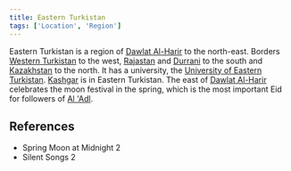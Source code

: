 ```yaml
---
title: Eastern Turkistan
tags: ['Location', 'Region']
---
```

Eastern Turkistan is a region of [Dawlat Al-Harir](/_wiki/dawlat-al-harir.md) to the north-east. Borders [Western Turkistan](/_wiki/western-turkistan.md) to the west, [Rajastan](/_wiki/rajastan.md) and [Durrani](/_wiki/durrani.md) to the south and [Kazakhstan](/_wiki/kazakhstan.md) to the north. It has a university, the [University of Eastern Turkistan](/_wiki/University%20of%20eastern-turkistan.md). [Kashgar](/_wiki/kashgar.md) is in Eastern Turkistan. The east of [Dawlat Al-Harir](/_wiki/dawlat-al-harir.md) celebrates the moon festival in the spring, which is the most important Eid for followers of [Al 'Adl](/_wiki/al-adl.md).

## References
- Spring Moon at Midnight 2
- Silent Songs 2
